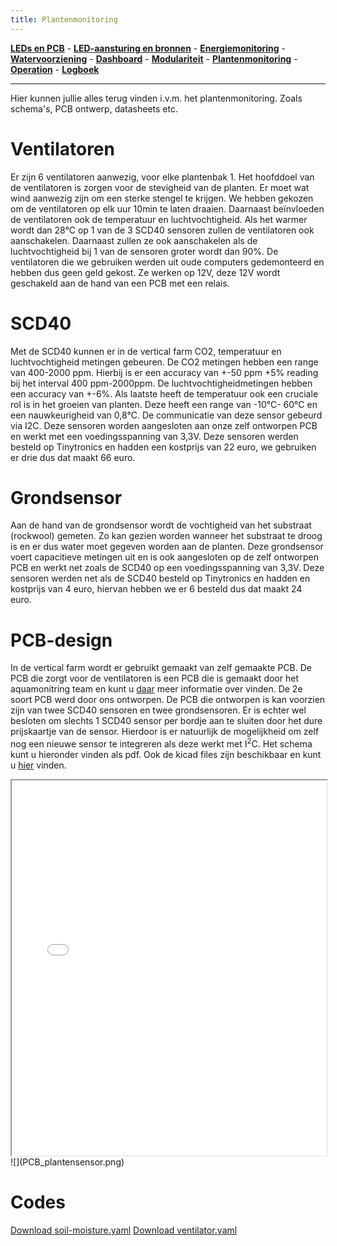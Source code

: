 ```yaml
---
title: Plantenmonitoring
---
```


[**LEDs en PCB**](/inhoud/leds/) - [**LED-aansturing en bronnen**](/inhoud/aansturingLEDs/) - [**Energiemonitoring**](/inhoud/energiemonitoring/) - [**Watervoorziening**](/inhoud/aquaMonitoring/) - [**Dashboard**](/inhoud/dashboard/) - [**Modulariteit**](/inhoud/modulariteit/) - [**Plantenmonitoring**](/inhoud/plantensensor/) - [**Operation**](/inhoud/operation/) - [**Logboek**](/inhoud/logboek/)

---

Hier kunnen jullie alles terug vinden i.v.m. het plantenmonitoring. Zoals schema's, PCB ontwerp, datasheets etc. 

# Ventilatoren
Er zijn 6 ventilatoren aanwezig, voor elke plantenbak 1. Het hoofddoel van de ventilatoren is zorgen voor de stevigheid van de planten. Er moet wat wind aanwezig zijn om een sterke stengel te krijgen. We hebben gekozen om de ventilatoren op elk uur 10min te laten draaien. Daarnaast beïnvloeden de ventilatoren ook de temperatuur en luchtvochtigheid. Als het warmer wordt dan 28°C op 1 van de 3 SCD40 sensoren zullen de ventilatoren ook aanschakelen. Daarnaast zullen ze ook aanschakelen als de luchtvochtigheid bij 1 van de sensoren groter wordt dan 90%. De ventilatoren die we gebruiken werden uit oude computers gedemonteerd en hebben dus geen geld gekost. Ze werken op 12V, deze 12V wordt geschakeld aan de hand van een PCB met een relais.

# SCD40

Met de SCD40 kunnen er in de vertical farm CO2, temperatuur en luchtvochtigheid metingen gebeuren. De CO2 metingen hebben een range van 400-2000 ppm. Hierbij is er een accuracy van +-50 ppm +5% reading bij het interval 400 ppm-2000ppm. De luchtvochtigheidmetingen hebben een accuracy van +-6%. Als laatste heeft de temperatuur ook een cruciale rol is in het groeien van planten. Deze heeft een range van -10°C- 60°C en een nauwkeurigheid van 0,8°C. De communicatie van deze sensor gebeurd via I2C. Deze sensoren worden aangesloten aan onze zelf ontworpen PCB en werkt met een voedingsspanning van 3,3V. Deze sensoren werden besteld op Tinytronics en hadden een kostprijs van 22 euro, we gebruiken er drie dus dat maakt 66 euro.

# Grondsensor

Aan de hand van de grondsensor wordt de vochtigheid van het substraat (rockwool) gemeten. Zo kan gezien worden wanneer het substraat te droog is en er dus water moet gegeven worden aan de planten. Deze grondsensor voert capacitieve metingen uit en is ook aangesloten op de zelf ontworpen PCB en werkt net zoals de SCD40 op een voedingsspanning van 3,3V. Deze sensoren werden net als de SCD40 besteld op Tinytronics en hadden en kostprijs van 4 euro, hiervan hebben we er 6 besteld dus dat maakt 24 euro.

# PCB-design

In de vertical farm wordt er gebruikt gemaakt van zelf gemaakte PCB. De PCB die zorgt voor de ventilatoren is een PCB die is gemaakt door het aquamonitring team en kunt u [daar](../aquaMonitoring/index.md) meer informatie over vinden. 
De 2e soort PCB werd door ons ontworpen. De PCB die ontworpen is kan voorzien zijn van twee SCD40 sensoren en twee grondsensoren. Er is echter wel besloten om slechts 1 SCD40 sensor per bordje aan te sluiten door het dure prijskaartje van de sensor. Hierdoor is er natuurlijk de mogelijkheid om zelf nog een nieuwe sensor te integreren als deze werkt met I<sup>2</sup>C. Het schema kunt u hieronder vinden als pdf. Ook de kicad files zijn beschikbaar en kunt u [hier](https://github.com/KlaasMeersman/KlaasMeersman.github.io/tree/main/inhoud/plantensensor/PCB%20Project%20soil%20moister%20%2B%20Lucht) vinden. 
<iframe src="schematic.pdf" width="100%" height="600px"></iframe>
![](PCB_plantensensor.png)

# Codes
[Download soil-moisture.yaml](soil-moisture.yaml)
[Download ventilator.yaml](ventilator.yaml)
